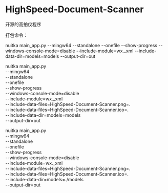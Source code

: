 # HighSpeed-Document-Scanner
开源的高拍仪程序


打包命令：

nuitka main_app.py   --mingw64   --standalone   --onefile   --show-progress   --windows-console-mode=disable   --include-module=wx._xml   --include-data-dir=models=models   --output-dir=out



nuitka main_app.py \
 --mingw64 \
 --standalone \
 --onefile \
 --show-progress \
 --windows-console-mode=disable \
 --include-module=wx._xml \
 --include-data-files=HighSpeed-Document-Scanner.png=. \
 --include-data-files=HighSpeed-Document-Scanner.ico=. \
 --include-data-dir=models=models \
 --output-dir=out

nuitka main_app.py \
 --mingw64 \
 --standalone \
 --onefile \
 --show-progress \
 --windows-console-mode=disable \
 --include-module=wx._xml \
 --include-data-files=HighSpeed-Document-Scanner.png=. \
 --include-data-files=HighSpeed-Document-Scanner.ico=. \
 --include-data-dir=models=./models \
 --output-dir=out